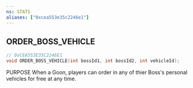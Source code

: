 ```yaml
---
ns: STATS
aliases: ["0xcea553e35c2246e1"]
---
```

## ORDER_BOSS_VEHICLE

```c
// 0xCEA553E35C2246E1
void ORDER_BOSS_VEHICLE(int bossId1, int bossId2, int vehicleId);
```

PURPOSE When a Goon, players can order in any of thier Boss's personal vehicles for free at any time.

